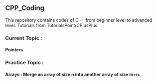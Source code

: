 ## CPP_Coding

This repository contains codes of C++ from beginner level to advanced level.
Tutorials from TutorialsPoint/CPlusPlus

### Current Topic :
#### Pointers

### Practice Topic :

#### Arrays : Merge an array of size n into another array of size m+n.
